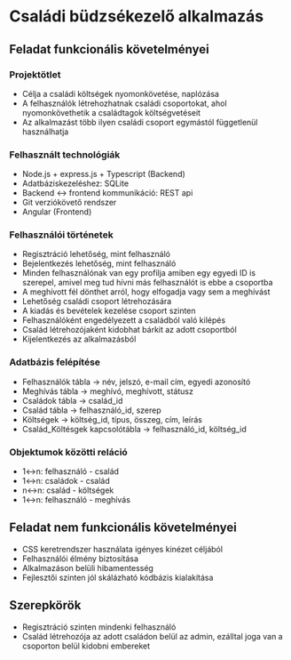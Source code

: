 # Családi büdzsékezelő alkalmazás

## Feladat funkcionális követelményei

### Projektötlet

 - Célja a családi költségek nyomonkövetése, naplózása
 - A felhasználók létrehozhatnak családi csoportokat, ahol nyomonkövethetik a családtagok költségvetéseit
 - Az alkalmazást több ilyen családi csoport egymástól függetlenül használhatja

### Felhasznált technológiák

 - Node.js + express.js + Typescript (Backend)
 - Adatbáziskezeléshez: SQLite
 - Backend <-> frontend kommunikáció: REST api
 - Git verziókövető rendszer
 - Angular (Frontend)

### Felhasználói történetek

 - Regisztráció lehetőség, mint felhasználó
 -  Bejelentkezés lehetőség, mint felhasználó
 - Minden felhasználónak van egy profilja amiben egy egyedi ID is szerepel, amivel meg tud hívni más felhasználót is ebbe a csoportba
 - A meghívott fél dönthet arról, hogy elfogadja vagy sem a meghívást
 - Lehetőség családi csoport létrehozására
 - A kiadás és bevételek kezelése csoport szinten
 - Felhasználóként engedélyezett a családból való kilépés
 - Család létrehozójaként kidobhat bárkit az adott csoportból
 - Kijelentkezés az alkalmazásból
 
### Adatbázis felépítése

 - Felhasználók tábla -> név, jelszó, e-mail cím, egyedi azonosító
 - Meghívás tábla -> meghívó, meghívott, státusz
 - Családok tábla -> család_id
 - Család tábla -> felhasználó_id, szerep
 - Költségek -> költség_id, típus, összeg, cím, leírás
 - Család_Költésgek kapcsolótábla ->  felhasználó_id, költség_id
 
 ### Objektumok közötti reláció
 
 - 1<->n: felhasználó - család
 - 1<->n: családok - család
 - n<->n: család - költségek
 - 1<->n: felhasználó - meghívás 

 ## Feladat nem  funkcionális követelményei
 
 - CSS keretrendszer használata igényes kinézet céljából
 - Felhasználói élmény biztosítása
 -  Alkalmazáson belüli hibamentesség
 - Fejlesztői szinten jól skálázható kódbázis kialakítása

## Szerepkörök

 - Regisztráció szinten mindenki felhasználó
 - Család létrehozója az adott családon belül az admin, ezálltal joga van a csoporton belül kidobni embereket
